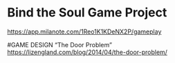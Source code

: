 # Bind the Soul Game Project
https://app.milanote.com/1Reo1K1KDeNX2P/gameplay

#GAME DESIGN 
“The Door Problem” https://lizengland.com/blog/2014/04/the-door-problem/

